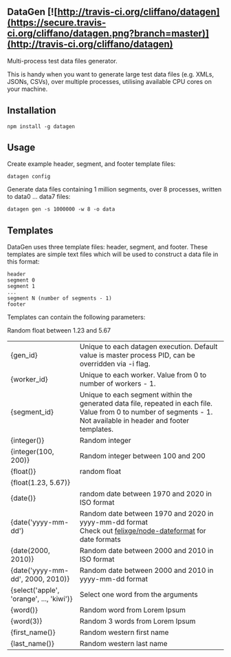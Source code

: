 DataGen [![http://travis-ci.org/cliffano/datagen](https://secure.travis-ci.org/cliffano/datagen.png?branch=master)](http://travis-ci.org/cliffano/datagen)
-------

Multi-process test data files generator.

This is handy when you want to generate large test data files (e.g. XMLs, JSONs, CSVs), over multiple processes, utilising available CPU cores on your machine.

Installation
------------

    npm install -g datagen 

Usage
-----

Create example header, segment, and footer template files:

    datagen config

Generate data files containing 1 million segments, over 8 processes, written to data0 ... data7 files:

    datagen gen -s 1000000 -w 8 -o data

Templates
---------

DataGen uses three template files: header, segment, and footer. These templates are simple text files which will be used to construct a data file in this format:

    header
    segment 0
    segment 1
    ...
    segment N (number of segments - 1)
    footer

Templates can contain the following parameters:

<table>
<tr><td>{gen_id}</td><td>Unique to each datagen execution. Default value is master process PID, can be overridden via -i flag.</td></tr>
<tr><td>{worker_id}</td><td>Unique to each worker. Value from 0 to number of workers - 1.</td></tr>
<tr><td>{segment_id}</td><td>Unique to each segment within the generated data file, repeated in each file. Value from 0 to number of segments - 1. Not available in header and footer templates.</td></tr>
<tr><td>{integer()}</td><td>Random integer</td></tr>
<tr><td>{integer(100, 200)}</td><td>Random integer between 100 and 200</td></tr>
<tr><td>{float()}</td><td>random float</td></tr>
<tr><td>{float(1.23, 5.67)}</td>Random float between 1.23 and 5.67<td></td></tr>
<tr><td>{date()}</td><td>random date between 1970 and 2020 in ISO format</td></tr>
<tr><td>{date('yyyy-mm-dd')</td><td>Random date between 1970 and 2020 in yyyy-mm-dd format<br/>Check out <a href="http://github.com/felixge/node-dateformat">felixge/node-dateformat</a> for date formats</td></tr>
<tr><td>{date(2000, 2010)}</td><td>Random date between 2000 and 2010 in ISO format</td></tr>
<tr><td>{date('yyyy-mm-dd', 2000, 2010)}</td><td>Random date between 2000 and 2010 in yyyy-mm-dd format</td></tr>
<tr><td>{select('apple', 'orange', ..., 'kiwi')}</td><td>Select one word from the arguments</td></tr>
<tr><td>{word()}</td><td>Random word from Lorem Ipsum</td></tr>
<tr><td>{word(3)}</td><td>Random 3 words from Lorem Ipsum</td></tr>
<tr><td>{first_name()}</td><td>Random western first name</td></tr>
<tr><td>{last_name()}</td><td>Random western last name</td></tr>
</table>
